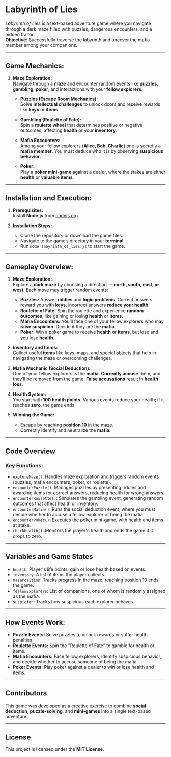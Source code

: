 # **Labyrinth of Lies**

*Labyrinth of Lies* is a text-based adventure game where you navigate through a dark maze filled with puzzles, dangerous encounters, and a hidden traitor.  
**Objective**: Successfully traverse the labyrinth and uncover the mafia member among your companions.

---

## **Game Mechanics:**
1. **Maze Exploration:**  
   Navigate through a **maze** and encounter random events like **puzzles**, **gambling**, **poker**, and interactions with your **fellow explorers**.

   - **Puzzles (Escape Room Mechanics):**  
     Solve **intellectual challenges** to unlock doors and receive rewards like **keys** or **items**.

   - **Gambling (Roulette of Fate):**  
     Spin a **roulette wheel** that determines positive or negative outcomes, affecting **health** or your **inventory**.

   - **Mafia Encounters:**  
     Among your fellow explorers (**Alice, Bob, Charlie**) one is secretly a **mafia member**. You must deduce who it is by observing **suspicious behavior**.

   - **Poker:**  
     Play a **poker mini-game** against a dealer, where the stakes are either **health** or **valuable items**.

---

## **Installation and Execution:**
1. **Prerequisites:**  
   Install **Node.js** from [nodejs.org](https://nodejs.org).

2. **Installation Steps:**  
   - Clone the repository or download the game files.
   - Navigate to the game’s directory in your **terminal**.
   - Run `node labyrinth_of_lies.js` to start the game.

---

## **Gameplay Overview:**
1. **Maze Exploration:**  
   Explore a **dark maze** by choosing a direction — **north, south, east, or west**. Each move may trigger random events:
   - **Puzzles:** Answer **riddles** and **logic problems**. Correct answers reward you with **keys**, incorrect answers **reduce your health**.
   - **Roulette of Fate:** Spin the roulette and experience **random outcomes**, like gaining or losing **health** or **items**.
   - **Mafia Encounters:** You’ll face one of your fellow explorers who may **raise suspicion**. Decide if they are the **mafia**.
   - **Poker:** Win a poker game to receive **health** or **items**, but lose and you lose **health**.

2. **Inventory and Items:**  
   Collect useful **items** like keys, maps, and special objects that help in navigating the maze or overcoming challenges.

3. **Mafia Mechanic (Social Deduction):**  
   One of your fellow explorers is the **mafia**. **Correctly accuse** them, and they’ll be removed from the game. **False accusations** result in **health loss**.

4. **Health System:**  
   You start with **100 health points**. Various events reduce your health; if it reaches **zero**, the game ends.

5. **Winning the Game:**  
   - Escape by reaching **position 10** in the maze.
   - Correctly identify and neutralize the **mafia**.

---

## **Code Overview**

### **Key Functions:**
- `exploreMaze()`: Handles maze exploration and triggers random events (puzzles, mafia encounters, poker, or roulette).
- `encounterPuzzle()`: Manages puzzles by presenting riddles and awarding items for correct answers, reducing health for wrong answers.
- `encounterRoulette()`: Simulates the gambling event, generating random outcomes that affect health or inventory.
- `encounterMafia()`: Runs the social deduction event, where you must decide whether to accuse a fellow explorer of being the mafia.
- `encounterPoker()`: Executes the poker mini-game, with health and items at stake.
- `checkHealth()`: Monitors the player's health and ends the game if it drops to zero.

---

## **Variables and Game States**
- `health`: Player's life points; gain or lose health based on events.
- `inventory`: A list of items the player collects.
- `mazePosition`: Tracks progress in the maze, reaching position 10 ends the game.
- `fellowExplorers`: List of companions, one of whom is randomly assigned as the mafia.
- `suspicion`: Tracks how suspicious each explorer behaves.

---

## **How Events Work:**
- **Puzzle Events:** Solve puzzles to unlock rewards or suffer health penalties.
- **Roulette Events:** Spin the "Roulette of Fate" to gamble for health or items.
- **Mafia Encounters:** Face fellow explorers, identify suspicious behavior, and decide whether to accuse someone of being the mafia.
- **Poker Events:** Play poker against a dealer to win or lose health and items.

---

## **Contributors**
This game was developed as a creative exercise to combine **social deduction**, **puzzle-solving**, and **mini-games** into a single text-based adventure.

---

## **License**
This project is licensed under the **MIT License**.
